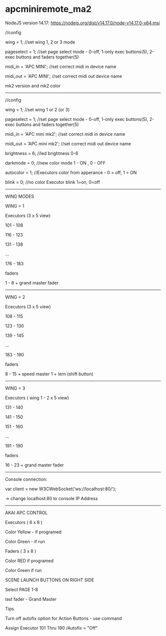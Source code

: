 # apcminiremote_ma2

NodeJS version 14.17: https://nodejs.org/dist/v14.17.0/node-v14.17.0-x64.msi

//config 

wing = 1;   //set wing 1, 2 or 3 mode

pageselect = 1;   //set page select mode - 0-off, 1-only exec buttons(5), 2-exec buttons and faders together(5)

midi_in = 'APC MINI';     //set correct midi in device name

midi_out = 'APC MINI';    //set correct midi out device name 


mk2 version and mk2 color


----------------

//config 

wing = 1;   //set wing 1 or 2 (or 3)

pageselect = 1;   //set page select mode - 0-off, 1-only exec buttons(5), 2-exec buttons and faders together(5)

midi_in = 'APC mini mk2';     //set correct midi in device name

midi_out = 'APC mini mk2';    //set correct midi out device name

brightness = 6;     //led brightness 0-6

darkmode = 0;   //new color mode 1 - ON , 0 - OFF

autocolor = 1;  //Executors color from apperance - 0 = off, 1 = ON

blink = 0;      //no color Executor blink 1=on, 0=off 

--------------------------------

WING MODES


WING = 1

Executors (3 x 5 view)

101 - 108

116 - 123

131 - 138

...

176 - 183

faders

1 - 8 + grand master fader

--------------------------------------------------------------------------------------

WING = 2

Ececutors (3 x 5 view)

108 - 115

123 - 130

139 - 145

...

183 - 190

faders

8 - 15 + speed master 1 + lern (shift button)

--------------------------------------------------------------------------------------

WING = 3

Executors ( wing 1 - 2 x 5 view)

131 - 140

141 - 150

151 - 160

...

191 - 190

faders

16 - 23 + grand master fader


-------------------------------


Console connection:

var client = new W3CWebSocket('ws://localhost:80/');

-> change localhost:80 to console IP Address

-------------------------------- 


AKAI APC CONTROL


Executors ( 6 x 8 )

Color Yellow - if programed

Color Green - if run


Faders ( 3 x 8 )

Color RED if programed

Color Green if run



SCENE LAUNCH BUTTONS ON RIGHT SIDE

Select PAGE 1-8


last fader - Grand Master


Tips

Turn off autofix option for Action Buttons - use command

Assign Executor 101 Thru 190 /Autofix = "Off"

